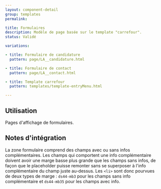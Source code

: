 ```yaml
---
layout: component-detail
group: templates
permalink:

title: Formulaires
description: Modèle de page basée sur le template "carrefour".
status: Validé

variations:

- title: Formulaire de candidature
  pattern: page/LA__candidature.html

- title: Formulaire de contact
  pattern: page/LA__contact.html

- title: Template carrefour
  pattern: templates/template-entryMenu.html

---
```

## Utilisation

Pages d'affichage de formulaires.

## Notes d'intégration

La zone formulaire comprend des champs avec ou sans infos complémentaires. Les champs qui comportent une info complémentaire doivent avoir une marge basse plus grande que les champs sans infos, de façon que le placeholder puisse remonter sans se superposer à l'info complémentaire du champ juste au-dessus. Les `<li>` sont donc pourvues de deux types de marge : `ds44-mb3` pour les champs sans info complémentaire et `ds44-mb35` pour les champs avec info.
